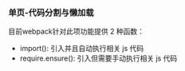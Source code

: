 ### 单页-代码分割与懒加载


目前webpack针对此项功能提供 2 种函数：

- import(): 引入并且自动执行相关 js 代码
- require.ensure(): 引入但需要手动执行相关 js 代码